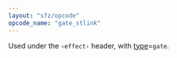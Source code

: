 ```yaml
---
layout: "sfz/opcode"
opcode_name: "gate_stlink"
---
```

Used under the `‹effect›` header, with [type]=`gate`.

[type]: type#gate
